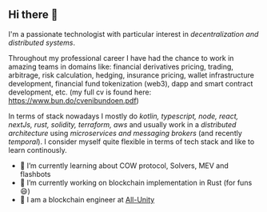 ## Hi there 👋

I'm a passionate technologist with particular interest in _decentralization and distributed systems_.

Throughout my professional career I have had the chance to work in amazing teams in domains like: financial derivatives pricing, trading, arbitrage, risk calculation, hedging, insurance pricing, wallet infrastructure development, financial fund tokenization (web3), dapp and smart contract development, etc. (my full cv is found here: https://www.bun.do/cvenibundoen.pdf)

In terms of stack nowadays I mostly do _kotlin, typescript, node, react, nextJs, rust, solidity, terraform, aws_ and usually work in a _distributed architecture_ using _microservices and messaging brokers_ (and recently _temporal_).
I consider myself quite flexible in terms of tech stack and like to learn continously.

- 🌱 I’m currently learning about COW protocol, Solvers, MEV and flashbots
- 🔭 I’m currently working on blockchain implementation in Rust (for funs 😄)
- 👯 I am a blockchain engineer at [All-Unity]([allunity](https://www.allunity.com) )

<!--
**enibundo/enibundo** is a ✨ _special_ ✨ repository because its `README.md` (this file) appears on your GitHub profile.

Here are some ideas to get you started:

- 🔭 I’m currently working on ...
- 🌱 I’m currently learning ...
- 👯 I’m looking to collaborate on ...
- 🤔 I’m looking for help with ...
- 💬 Ask me about ...
- 📫 How to reach me: ...
- 😄 Pronouns: ...
- ⚡ Fun fact: ...
-->
